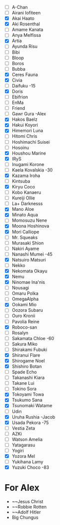 - [ ] A-Chan
- [ ] Airani Iofiteen
- [x] Akai Haato
- [x] Aki Rosenthal
- [ ] Amame Kanata
- [ ] Anya Melfissa
- [x] Artia
- [ ] Ayunda Risu
- [ ] Bibi
- [ ] Bloop
- [ ] Boros
- [ ] Bubba
- [x] Ceres Fauna
- [x] Civia
- [ ] Daifuku
-15
- [x] Doris
- [ ] Ebifrion
- [ ] EnMa
- [ ] Friend
- [ ] Gawr Gura -Alex
- [x] Hakos Baelz
- [x] Hakui Koyori
- [x] Himemori Luna
- [ ] Hitomi Chris
- [ ] Hoshimachi Suisei
- [ ] Hosoinu
- [x] Houshou Marine
- [x] IRyS
- [ ] Inugami Korone
- [ ] Kaela Kovalskia
-30
- [x] Kazama Iroha
- [ ] Kintsuba
- [x] Kiryu Coco
- [ ] Kobo Kanaeru
- [ ] Kureiji Ollie
- [ ] La+ Darknesss
- [x] Mano Aloe
- [x] Minato Aqua
- [ ] Momosuzu Nene
- [x] Moona Hoshinova
- [x] Mori Calliope
- [ ] Mr. Squeaks
- [ ] Murasaki Shion
- [ ] Nakiri Ayame
- [ ] Nanashi Mumei
-45
- [x] Natsuiro Matsuri
- [ ] Nekko
- [x] Nekomata Okayu
- [x] Nemu
- [x] Ninomae Ina'nis
- [ ] Nousagi
- [ ] Omaru Polka
- [ ] OmegaAlpha
- [x] Ookami Mio
- [ ] Oozora Subaru
- [ ] Ouro Kronii
- [ ] Pavolia Reine
- [x] Roboco-san
- [ ] Rosalyn
- [ ] Sakamata Chloe
-60
- [ ] Sakura Miko
- [ ] Shirakami Fubuki
- [x] Shiranui Flare
- [x] Shirogame Noel
- [x] Shishiro Botan
- [ ] Spade Echo
- [ ] Takanashi Kiara
- [ ] Takane Lui
- [ ] Tokino Sora
- [x] Tokoyami Towa
- [x] Tsukumo Sana
- [x] Tsunomaki Watame
- [ ] Udin
- [x] Uruha Rushia -Jacob
- [x] Usada Pekora
-75
- [ ] Vestia Zeta
- [ ] AZKi
- [ ] Watson Amelia
- [ ] Yatagarasu
- [ ] Yogiri
- [x] Yozora Mel
- [ ] Yukihana Lamy
- [x] Yuzuki Choco
-83

# For Alex
- ~~Jesus Christ
- ~~Robbie Rotten
- ~~Adolf Hitler
- Big Chungus